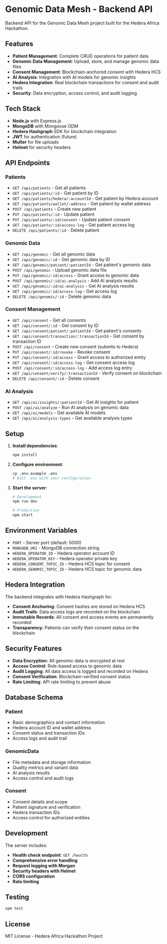 # Genomic Data Mesh - Backend API

Backend API for the Genomic Data Mesh project built for the Hedera Africa Hackathon.

## Features

- **Patient Management**: Complete CRUD operations for patient data
- **Genomic Data Management**: Upload, store, and manage genomic data files
- **Consent Management**: Blockchain-anchored consent with Hedera HCS
- **AI Analysis**: Integration with AI models for genomic insights
- **Hedera Integration**: Real blockchain transactions for consent and audit trails
- **Security**: Data encryption, access control, and audit logging

## Tech Stack

- **Node.js** with Express.js
- **MongoDB** with Mongoose ODM
- **Hedera Hashgraph** SDK for blockchain integration
- **JWT** for authentication (future)
- **Multer** for file uploads
- **Helmet** for security headers

## API Endpoints

### Patients
- `GET /api/patients` - Get all patients
- `GET /api/patients/:id` - Get patient by ID
- `GET /api/patients/hedera/:accountId` - Get patient by Hedera account
- `GET /api/patients/wallet/:address` - Get patient by wallet address
- `POST /api/patients` - Create new patient
- `PUT /api/patients/:id` - Update patient
- `PUT /api/patients/:id/consent` - Update patient consent
- `GET /api/patients/:id/access-log` - Get patient access log
- `DELETE /api/patients/:id` - Delete patient

### Genomic Data
- `GET /api/genomic` - Get all genomic data
- `GET /api/genomic/:id` - Get genomic data by ID
- `GET /api/genomic/patient/:patientId` - Get patient's genomic data
- `POST /api/genomic` - Upload genomic data file
- `PUT /api/genomic/:id/access` - Grant access to genomic data
- `POST /api/genomic/:id/ai-analysis` - Add AI analysis results
- `GET /api/genomic/:id/ai-analysis` - Get AI analysis results
- `GET /api/genomic/:id/access-log` - Get access log
- `DELETE /api/genomic/:id` - Delete genomic data

### Consent Management
- `GET /api/consent` - Get all consents
- `GET /api/consent/:id` - Get consent by ID
- `GET /api/consent/patient/:patientId` - Get patient's consents
- `GET /api/consent/transaction/:transactionId` - Get consent by transaction ID
- `POST /api/consent` - Create new consent (submits to Hedera)
- `PUT /api/consent/:id/revoke` - Revoke consent
- `PUT /api/consent/:id/access` - Grant access to authorized entity
- `GET /api/consent/:id/access-log` - Get consent access log
- `POST /api/consent/:id/access-log` - Add access log entry
- `GET /api/consent/verify/:transactionId` - Verify consent on blockchain
- `DELETE /api/consent/:id` - Delete consent

### AI Analysis
- `GET /api/ai/insights/:patientId` - Get AI insights for patient
- `POST /api/ai/analyze` - Run AI analysis on genomic data
- `GET /api/ai/models` - Get available AI models
- `GET /api/ai/analysis-types` - Get available analysis types

## Setup

1. **Install dependencies**:
   ```bash
   npm install
   ```

2. **Configure environment**:
   ```bash
   cp .env.example .env
   # Edit .env with your configuration
   ```

3. **Start the server**:
   ```bash
   # Development
   npm run dev
   
   # Production
   npm start
   ```

## Environment Variables

- `PORT` - Server port (default: 5000)
- `MONGODB_URI` - MongoDB connection string
- `HEDERA_OPERATOR_ID` - Hedera operator account ID
- `HEDERA_OPERATOR_KEY` - Hedera operator private key
- `HEDERA_CONSENT_TOPIC_ID` - Hedera HCS topic for consent
- `HEDERA_GENOMIC_TOPIC_ID` - Hedera HCS topic for genomic data

## Hedera Integration

The backend integrates with Hedera Hashgraph for:

- **Consent Anchoring**: Consent hashes are stored on Hedera HCS
- **Audit Trails**: Data access logs are recorded on the blockchain
- **Immutable Records**: All consent and access events are permanently recorded
- **Transparency**: Patients can verify their consent status on the blockchain

## Security Features

- **Data Encryption**: All genomic data is encrypted at rest
- **Access Control**: Role-based access to genomic data
- **Audit Logging**: All data access is logged and recorded on Hedera
- **Consent Verification**: Blockchain-verified consent status
- **Rate Limiting**: API rate limiting to prevent abuse

## Database Schema

### Patient
- Basic demographics and contact information
- Hedera account ID and wallet address
- Consent status and transaction IDs
- Access logs and audit trail

### GenomicData
- File metadata and storage information
- Quality metrics and variant data
- AI analysis results
- Access control and audit logs

### Consent
- Consent details and scope
- Patient signature and verification
- Hedera transaction IDs
- Access control for authorized entities

## Development

The server includes:
- **Health check endpoint**: `GET /health`
- **Comprehensive error handling**
- **Request logging with Morgan**
- **Security headers with Helmet**
- **CORS configuration**
- **Rate limiting**

## Testing

```bash
npm test
```

## License

MIT License - Hedera Africa Hackathon Project
